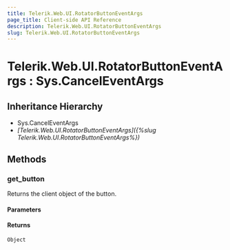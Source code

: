 ```yaml
---
title: Telerik.Web.UI.RotatorButtonEventArgs
page_title: Client-side API Reference
description: Telerik.Web.UI.RotatorButtonEventArgs
slug: Telerik.Web.UI.RotatorButtonEventArgs
---
```


# Telerik.Web.UI.RotatorButtonEventArgs : Sys.CancelEventArgs 

## Inheritance Hierarchy

* Sys.CancelEventArgs
* *[Telerik.Web.UI.RotatorButtonEventArgs]({%slug Telerik.Web.UI.RotatorButtonEventArgs%})*


## Methods

###  get_button

Returns the client object of the button. 

#### Parameters

#### Returns

`Object` 


